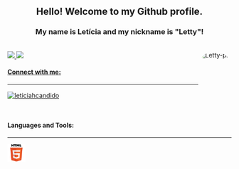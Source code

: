 <center>
  <h2 align="center">Hello! Welcome to my Github profile.</h2>
  <h3 align="center">My name is Letícia and my nickname is "Letty"!</h3>
  
<br>
  
<div align="left">
  <a href="https://github.com/leticiahcandido">
  <img height="170em" src="https://github-readme-stats.vercel.app/api?username=leticiahcandido&show_icons=true&theme=gruvbox"/>
  <img height="170em" src="https://github-readme-stats.vercel.app/api/top-langs/?username=leticiahcandido&layout=compact&langs_count=7&"/>
  <img align="right" alt="Letty-pic" height="150" style="border-radius:50px;" src="https://user-images.githubusercontent.com/82914611/164263525-5c3d2ce3-ab2f-453d-b9f9-cb31dcce0f00.png">
 </div>
 

<h4 align="left">Connect with me:</h4>
  <hr>
  <p align="left">
  <a href="https://linkedin.com/in/leticiahcandido" target="blank"><img align="center" src="https://cdn.jsdelivr.net/npm/simple-icons@3.0.1/icons/linkedin.svg" alt="leticiahcandido" height="30" width="40" /></a>
  </p>
  
<br>
  
<h4 align="left">Languages and Tools:</h4>
  <hr>
  <p align="left">
  <img src="https://raw.githubusercontent.com/devicons/devicon/master/icons/html5/html5-original-wordmark.svg" alt="html5" width="40" height="40"/>
  </p>
